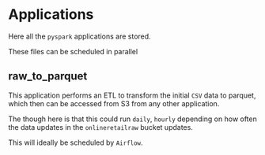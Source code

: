# Applications

Here all the `pyspark` applications are stored.

These files can be scheduled in parallel 

## raw_to_parquet

This application performs an ETL to transform the initial `CSV` data to parquet, which then can be accessed from S3 from any other application.

The though here is that this could run `daily`, `hourly` depending on how often the data updates in the `onlineretailraw` bucket updates.

This will ideally be scheduled by `Airflow`.
